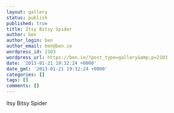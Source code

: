 ```yaml
---
layout: gallery
status: publish
published: true
title: Itsy Bitsy Spider
author: ben
author_login: ben
author_email: ben@ben.ie
wordpress_id: 2103
wordpress_url: https://ben.ie/?post_type=gallery&amp;p=2103
date: '2013-01-21 19:32:24 +0000'
date_gmt: '2013-01-21 19:32:24 +0000'
categories: []
tags: []
comments: []
---
```

<p>Itsy Bitsy Spider</p>

